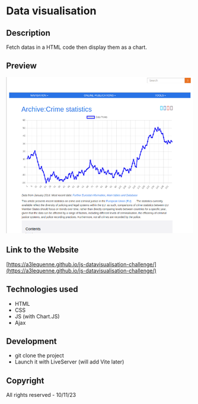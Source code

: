 # Data visualisation

## Description
Fetch datas in a HTML code then display them as a chart.

## Preview
![Preview](./assets/preview_charts.png)

## Link to the Website
[https://a3lequenne.github.io/js-datavisualisation-challenge/](https://a3lequenne.github.io/js-datavisualisation-challenge/)

## Technologies used
- HTML
- CSS
- JS (with Chart.JS)
- Ajax

## Development
- git clone the project
- Launch it with LiveServer (will add Vite later)

## Copyright
All rights reserved - 10/11/23